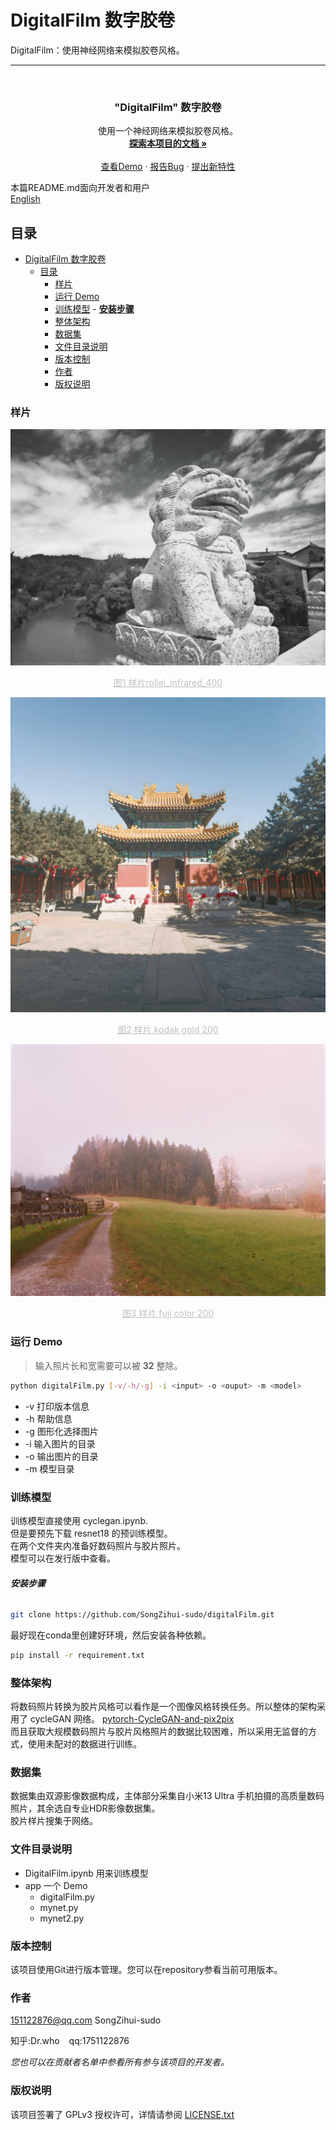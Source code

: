 # DigitalFilm 数字胶卷

DigitalFilm：使用神经网络来模拟胶卷风格。

---

<!-- PROJECT LOGO -->
<br />

<p align="center">
  <a href="./readme.md">
  </a>

  <h3 align="center">"DigitalFilm" 数字胶卷</h3>
  <p align="center">
    使用一个神经网络来模拟胶卷风格。
    <br />
    <a href="https://github.com/shaojintian/Best_README_template"><strong>探索本项目的文档 »</strong></a>
    <br />
    <br />
    <a href="./app/digitalFilm.py">查看Demo</a>
    ·
    <a href="https://github.com/SongZihui-sudo/digitalFilm/issues">报告Bug</a>
    ·
    <a href="https://github.com/SongZihui-sudo/digitalFilm/issues">提出新特性</a>
  </p>

</p>


 本篇README.md面向开发者和用户  
 [English](./english.md)

## 目录

- [DigitalFilm 数字胶卷](#digitalfilm-数字胶卷)
  - [目录](#目录)
    - [样片](#样片)
    - [运行 Demo](#运行-demo)
    - [训练模型](#训练模型)
          - [**安装步骤**](#安装步骤)
    - [整体架构](#整体架构)
    - [数据集](#数据集)
    - [文件目录说明](#文件目录说明)
    - [版本控制](#版本控制)
    - [作者](#作者)
    - [版权说明](#版权说明)

### 样片

![rollei_infrared_400](./example/rollei_infrared_400.jpg)
<center style="font-size:14px;color:#C0C0C0;text-decoration:underline">图1 样片rollei_infrared_400</center> 

![kodak_gold_200](./example/kodak_gold_200.jpg)
<center style="font-size:14px;color:#C0C0C0;text-decoration:underline">图2 样片 kodak gold 200</center> 

![fuji_color_200](./example/fuji_color_200.jpg)
<center style="font-size:14px;color:#C0C0C0;text-decoration:underline">图3 样片 fuji color 200</center> 


### 运行 Demo

> 输入照片长和宽需要可以被 **32** 整除。

```bash
python digitalFilm.py [-v/-h/-g] -i <input> -o <ouput> -m <model>
```
- -v 打印版本信息
- -h 帮助信息
- -g 图形化选择图片
- -i 输入图片的目录
- -o 输出图片的目录
- -m 模型目录

### 训练模型

训练模型直接使用 cyclegan.ipynb.  
但是要预先下载 resnet18 的预训练模型。  
在两个文件夹内准备好数码照片与胶片照片。  
模型可以在发行版中查看。

###### **安装步骤**

```sh
git clone https://github.com/SongZihui-sudo/digitalFilm.git
```

最好现在conda里创建好环境，然后安装各种依赖。

```sh
pip install -r requirement.txt
```

### 整体架构

将数码照片转换为胶片风格可以看作是一个图像风格转换任务。所以整体的架构采用了 cycleGAN 网络。
[pytorch-CycleGAN-and-pix2pix](https://github.com/junyanz/pytorch-CycleGAN-and-pix2pix)  
而且获取大规模数码照片与胶片风格照片的数据比较困难，所以采用无监督的方式，使用未配对的数据进行训练。

### 数据集

数据集由双源影像数据构成，主体部分采集自小米13 Ultra 手机拍摄的高质量数码照片，其余选自专业HDR影像数据集。  
胶片样片搜集于网络。

### 文件目录说明

- DigitalFilm.ipynb 用来训练模型
- app   一个 Demo
  - digitalFilm.py 
  - mynet.py
  - mynet2.py

### 版本控制

该项目使用Git进行版本管理。您可以在repository参看当前可用版本。

### 作者

151122876@qq.com SongZihui-sudo

知乎:Dr.who  &ensp; qq:1751122876    

 *您也可以在贡献者名单中参看所有参与该项目的开发者。*

### 版权说明

该项目签署了 GPLv3 授权许可，详情请参阅 [LICENSE.txt](./LICENSE.txt)